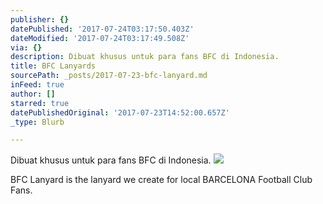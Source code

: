 ```yaml
---
publisher: {}
datePublished: '2017-07-24T03:17:50.403Z'
dateModified: '2017-07-24T03:17:49.508Z'
via: {}
description: Dibuat khusus untuk para fans BFC di Indonesia.
title: BFC Lanyards
sourcePath: _posts/2017-07-23-bfc-lanyard.md
inFeed: true
author: []
starred: true
datePublishedOriginal: '2017-07-23T14:52:00.657Z'
_type: Blurb

---
```

Dibuat khusus untuk para fans BFC di Indonesia.
![](https://the-grid-user-content.s3-us-west-2.amazonaws.com/e1676be1-1176-44d0-bcdc-735b26a555a9.jpg)

BFC Lanyard is the lanyard we create for local BARCELONA Football Club Fans.